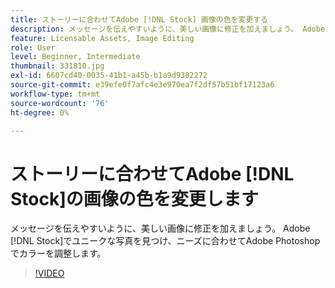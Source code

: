 ```yaml
---
title: ストーリーに合わせてAdobe [!DNL Stock] 画像の色を変更する
description: メッセージを伝えやすいように、美しい画像に修正を加えましょう。 Adobe [!DNL Stock] でユニークな写真を見つけ、ニーズに合わせてAdobe Photoshopでカラーを調整します
feature: Licensable Assets, Image Editing
role: User
level: Beginner, Intermediate
thumbnail: 331810.jpg
exl-id: 6607cd40-0035-41b1-a45b-b1a9d9382272
source-git-commit: e39efe0f7afc4e3e970ea7f2df57b51bf17123a6
workflow-type: tm+mt
source-wordcount: '76'
ht-degree: 0%

---
```


# ストーリーに合わせてAdobe [!DNL Stock]の画像の色を変更します

メッセージを伝えやすいように、美しい画像に修正を加えましょう。 Adobe [!DNL Stock]でユニークな写真を見つけ、ニーズに合わせてAdobe Photoshopでカラーを調整します。

>[!VIDEO](https://video.tv.adobe.com/v/331810?hidetitle=true)
